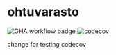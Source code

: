 # ohtuvarasto

![GHA workflow badge](https://github.com/hnenonen/ohtuvarasto/actions/workflows/main.yml/badge.svg)
[![codecov](https://codecov.io/gh/hnenonen/ohtuvarasto/branch/main/graph/badge.svg?token=1JA3BAHPWQ)](https://codecov.io/gh/hnenonen/ohtuvarasto)

change for testing codecov
